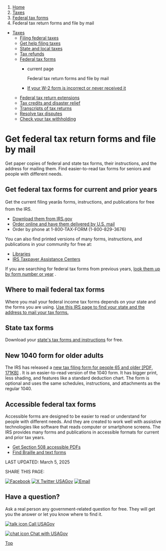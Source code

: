 1. [Home](/)
2. [Taxes](/taxes)
3. [Federal tax forms](/get-tax-forms)
4. Federal tax return forms and file by mail

* [Taxes](/taxes)
  + [Filing federal taxes](/file-federal-taxes)
  + [Get help filing taxes](/help-with-taxes)
  + [State and local taxes](/state-taxes)
  + [Tax refunds](/tax-refunds)
  + [Federal tax forms](/get-tax-forms)
    - current page

      Federal tax return forms and file by mail
    - [If your W-2 form is incorrect or never received it](/w2-form)
  + [Federal tax return extensions](/federal-tax-extensions)
  + [Tax credits and disaster relief](/child-disaster-tax)
  + [Transcripts of tax returns](/tax-return-transcripts)
  + [Resolve tax disputes](/resolve-tax-disputes)
  + [Check your tax withholding](/check-tax-withholding)

Get federal tax return forms and file by mail
=============================================

Get paper copies of federal and state tax forms, their instructions, and the address for mailing them. Find easier-to-read tax forms for seniors and people with different needs.

**Get federal tax forms for current and prior years**
-----------------------------------------------------

Get the current filing yearâs forms, instructions, and publications for free from the IRS.

* [Download them from IRS.gov](https://www.irs.gov/forms-instructions)
* [Order online and have them delivered by U.S. mail](https://www.irs.gov/forms-pubs/forms-and-publications-by-us-mail)
* Order by phone at 1-800-TAX-FORM (1-800-829-3676)

You can also find printed versions of many forms, instructions, and publications in your community for free at:

* [Libraries](https://www.careeronestop.org/LocalHelp/CommunityServices/find-libraries.aspx)
* [IRS Taxpayer Assistance Centers](https://www.irs.gov/help/contact-your-local-irs-office)

If you are searching for federal tax forms from previous years,
[look them up by form number or year](https://www.irs.gov/forms-pubs/prior-year)
.

**Where to mail federal tax forms**
-----------------------------------

Where you mail your federal income tax forms depends on your state and the forms you are using.
[Use this IRS page to find your state and the address to mail your tax forms.](https://www.irs.gov/filing/where-to-file-paper-tax-returns-with-or-without-a-payment)

**State tax forms**
-------------------

Download your
[state's tax forms and instructions](https://taxadmin.org/state-tax-forms/)
for free.

**New 1040 form for older adults**
----------------------------------

The IRS has released a
[new tax filing form for people 65 and older [PDF, 171KB]](https://www.irs.gov/pub/irs-pdf/f1040s.pdf)
. It is an easier-to-read version of the 1040 form. It has bigger print, less shading, and features like a standard deduction chart. The form is optional and uses the same schedules, instructions, and attachments as the regular 1040.

**Accessible federal tax forms**
--------------------------------

Accessible forms are designed to be easier to read or understand for people with different needs. And they are created to work well with assistive technologies like software that reads computer or smartphone screens. The IRS provides many forms and publications in accessible formats for current and prior tax years.

* [Get Section 508 accessible PDFs](https://www.irs.gov/forms-pubs/irs-section-508-compliant-pdf-forms)
* [Find Braille and text forms](https://www.irs.gov/forms-pubs/irs-tax-forms-in-braille-and-text-formats)

LAST UPDATED:
March 5, 2025

SHARE THIS PAGE:

[![Facebook](/themes/custom/usagov/images/social-media-icons/Facebook_Icon.svg)](https://www.facebook.com/sharer/sharer.php?u=https://www.usa.gov/federal-tax-forms&v=3)
[![X Twitter USAGov](/themes/custom/usagov/images/social-media-icons/X_Twitter_Icon.svg?version=2)](https://twitter.com/intent/tweet?source=webclient&text=https://www.usa.gov/federal-tax-forms)
[![Email](/themes/custom/usagov/images/social-media-icons/Email_Icon.svg?version=2)](mailto:?subject=https://www.usa.gov/federal-tax-forms)

Have a question?
----------------

Ask a real person any government-related question for free. They will get you the answer or let you know where to find it.

[![talk icon](/themes/custom/usagov/images/ICONS_talk.png)
Call USAGov](/phone)

[![chat icon](/themes/custom/usagov/images/ICONS_chat.png)
Chat with USAGov](/chat)

[Top](#main-content)